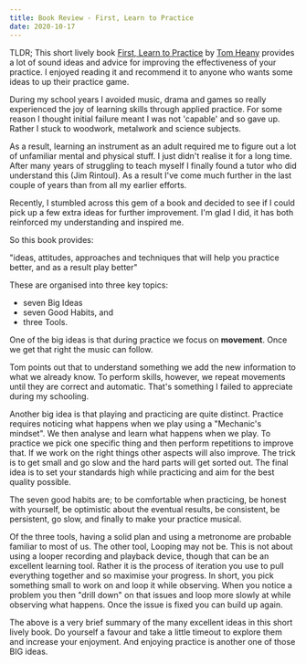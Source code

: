 ```yaml
---
title: Book Review - First, Learn to Practice
date: 2020-10-17
---
```


TLDR; This short lively book [First, Learn to Practice](https://www.amazon.co.uk/First-Learn-Practice-Tom-Heany/dp/1457507757) by [Tom Heany](http://www.tomheany.com/about-tom.html) provides a lot of sound ideas and advice for improving the effectiveness of your practice. I enjoyed reading it and recommend it to anyone who wants some ideas to up their practice game.

During my school years I avoided music, drama and games so really experienced the joy of learning
skills through applied practice. For some reason I thought initial failure
meant I was not 'capable' and so gave up. Rather I stuck to woodwork, metalwork and science subjects.

As a result, learning an instrument as an adult required me to figure out a lot of unfamiliar mental and physical stuff.
I just didn't realise it for a long time.
After many years of struggling to teach myself I finally found a tutor who did understand this (Jim Rintoul). As a result I've come much further in the last couple of years than from all my earlier efforts.

Recently, I stumbled across this gem of a book and decided to see if I could pick up a few
extra ideas for further improvement. I'm glad I did, it has both reinforced my understanding and inspired me.

So this book provides:

"ideas, attitudes, approaches and techniques that will help you practice better, and as a result play better"

These are organised into three key topics:

- seven Big Ideas
- seven Good Habits, and
- three Tools.

One of the big ideas is that during practice we focus on **movement**. Once we
get that right the music can follow.

Tom points out that to understand something we add the new information to what we already know.
To perform skills, however, we repeat movements until they are correct and automatic.
That's something I failed to appreciate during my schooling.

Another big idea is that playing and practicing are quite distinct. Practice requires
noticing what happens when we play using a "Mechanic's mindset". We then analyse
and learn what happens when we play. To practice we pick one specific thing and
then perform repetitions to improve that. If we work on the right things other
aspects will also improve. The trick is to get small and go slow and the
hard parts will get sorted out. The final idea is to set your standards high while
practicing and aim for the best quality possible.

The seven good habits are; to be comfortable when practicing, be honest with yourself,
be optimistic about the eventual results, be consistent, be persistent, go slow,
and finally to make your practice musical.

Of the three tools, having a solid plan and using a metronome are probable familiar to
most of us. The other tool, Looping may not be. This is not about using a looper
recording and playback device, though that can be an excellent learning tool.
Rather it is the process of iteration you use to pull everything together and so maximise your progress.
In short, you pick something small to work on and loop it while observing.
When you notice a problem you then "drill down" on that issues and loop more slowly at
while observing what happens. Once the issue is fixed you can build up again.

The above is a very brief summary of the many excellent ideas in this short lively book.
Do yourself a favour and take a little timeout to explore them and increase
your enjoyment. And enjoying practice is another one of those BIG ideas.
